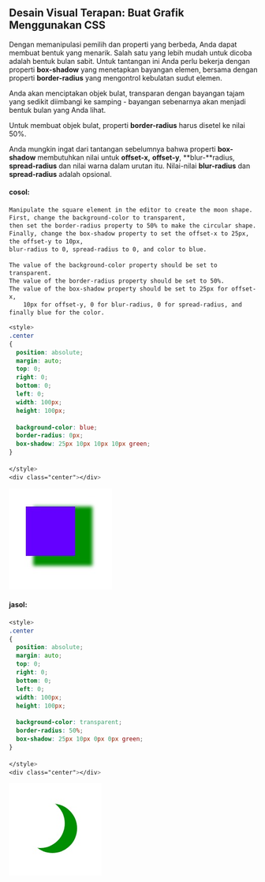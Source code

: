 ## Desain Visual Terapan: Buat Grafik Menggunakan CSS

Dengan memanipulasi pemilih dan properti yang berbeda, Anda dapat membuat bentuk yang menarik. Salah satu yang lebih mudah untuk dicoba adalah bentuk bulan sabit. Untuk tantangan ini Anda perlu bekerja dengan properti **box-shadow** yang menetapkan bayangan elemen, bersama dengan properti **border-radius** yang mengontrol kebulatan sudut elemen.

Anda akan menciptakan objek bulat, transparan dengan bayangan tajam yang sedikit diimbangi ke samping - bayangan sebenarnya akan menjadi bentuk bulan yang Anda lihat.

Untuk membuat objek bulat, properti **border-radius** harus disetel ke nilai 50%.

Anda mungkin ingat dari tantangan sebelumnya bahwa properti **box-shadow** membutuhkan nilai untuk **offset-x,** **offset-y**, **blur-**radius, **spread-radius** dan nilai warna dalam urutan itu. Nilai-nilai **blur-radius** dan **spread-radius** adalah opsional.

#### cosol:

```
Manipulate the square element in the editor to create the moon shape. 
First, change the background-color to transparent, 
then set the border-radius property to 50% to make the circular shape. 
Finally, change the box-shadow property to set the offset-x to 25px, the offset-y to 10px, 
blur-radius to 0, spread-radius to 0, and color to blue.

The value of the background-color property should be set to transparent.
The value of the border-radius property should be set to 50%.
The value of the box-shadow property should be set to 25px for offset-x, 
    10px for offset-y, 0 for blur-radius, 0 for spread-radius, and finally blue for the color.
```

```css
<style>
.center
{
  position: absolute;
  margin: auto;
  top: 0;
  right: 0;
  bottom: 0;
  left: 0;
  width: 100px;
  height: 100px;

  background-color: blue;
  border-radius: 0px;
  box-shadow: 25px 10px 10px 10px green; 
}

</style>
<div class="center"></div>
```

![](/assets/aaw.jpg)

#### jasol:

```css
<style>
.center
{
  position: absolute;
  margin: auto;
  top: 0;
  right: 0;
  bottom: 0;
  left: 0;
  width: 100px;
  height: 100px;
  
  background-color: transparent;
  border-radius: 50%;
  box-shadow: 25px 10px 0px 0px green; 
}

</style>
<div class="center"></div>
```

![](/assets/turk.jpg)




